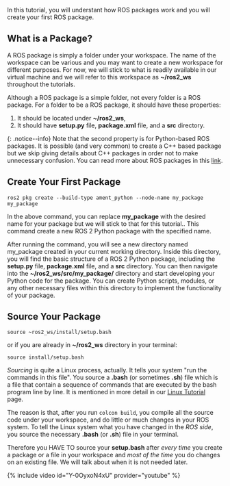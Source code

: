 In this tutorial, you will understant how ROS packages work and you will create your first ROS package.

## What is a Package?

A ROS package is simply a folder under your workspace. The name of the workspace can be various and you may want to create a new workspace for different purposes. For now, we will stick to what is readily available in our virtual machine and we will refer to this workspace as **~/ros2_ws** throughout the tutorials.

Although a ROS package is a simple folder, not every folder is a ROS package. For a folder to be a ROS package, it should have these properties:

1. It should be located under **~/ros2_ws**,
1. It should have **setup.py** file, **package.xml** file, and a **src** directory.

{: .notice--info}
Note that the second property is for Python-based ROS packages. It is possible (and very common) to create a C++ based package but we skip giving details about C++ packages in order not to make unnecessary confusion. You can read more about ROS packages in this [link](https://docs.ros.org/en/foxy/Tutorials/Beginner-Client-Libraries/Creating-Your-First-ROS2-Package.html).


## Create Your First Package
`ros2 pkg create --build-type ament_python --node-name my_package my_package`

In the above command, you can replace **my_package** with the desired name for your package but we will stick to that for this tutorial.. This command create a new ROS 2 Python package with the specified name.

After running the command, you will see a new directory named my_package created in your current working directory. Inside this  directory, you will find the basic structure of a ROS 2 Python package, including the **setup.py** file, **package.xml** file, and a **src** directory.
You can then navigate into the **~/ros2_ws/src/my_package/** directory and start developing your Python code for the package. You can create Python scripts, modules, or any other necessary files within this directory to implement the functionality of your package.

## Source Your Package
`source ~ros2_ws/install/setup.bash`

or if you are already in **~/ros2_ws** directory in your terminal:

`source install/setup.bash`

*Sourcing* is quite a Linux process, actually. It tells your system "run the commands in this file". You source a **.bash** (or sometimes **.sh**) file which is a file that contain a sequence of commands that are executed by the bash program line by line. It is mentioned in more detail in our [Linux Tutorial](https://frdedynamics.github.io/hvl_robotics_website/linux) page.

The reason is that, after you run `colcon build`, you compile all the source code under your workspace, and do little or much changes in your ROS system. To tell the Linux system what you have changed in the *ROS side*, you source the necessary **.bash** (or **.sh**) file in your terminal.

Therefore you HAVE TO source your **setup.bash** after *every time* you create a package or a file in your workspace and *most of the time* you do changes on an existing file. We will talk about when it is not needed later.

<!-- https://www.youtube.com/watch?v=Gg25GfA456o&ab_channel=RoboticsBack-End -->


{% include video id="Y-0OyxoN4xU" provider="youtube" %}